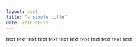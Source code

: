 ```yaml
---
layout: post
title: "a simple title"
date: 2016-10-23
---
```

 text  text  text  text  text  text  text  text  text  text  text  text 
